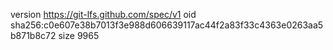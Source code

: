 version https://git-lfs.github.com/spec/v1
oid sha256:c0e607e38b7013f3e988d606639117ac44f2a83f33c4363e0263aa5b871b8c72
size 9965
